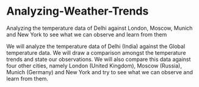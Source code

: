 # Analyzing-Weather-Trends
Analyzing the temperature data of Delhi against London, Moscow, Munich and New York to see what we can observe and learn from them


We will analyze the temperature data of Delhi (India) against the Global temperature data. We will draw a comparison amongst the temperature trends and state our observations.
We will also compare this data against four other cities, namely London (United Kingdom), Moscow (Russia), Munich (Germany) and New York and try to see what we can observe and learn from them.

